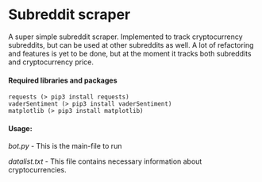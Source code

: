 # Subreddit scraper

A super simple subreddit scraper. Implemented to track cryptocurrency subreddits, but can be used at other subreddits as well. A lot of refactoring and features is yet to be done, but at the moment it tracks both subreddits and cryptocurrency price. 

#### Required libraries and packages
    requests (> pip3 install requests)
    vaderSentiment (> pip3 install vaderSentiment)
    matplotlib (> pip3 install matplotlib)


#### Usage:

_bot.py_ -
This is the main-file to run

_datalist.txt_ - 
This file contains necessary information about cryptocurrencies.  
